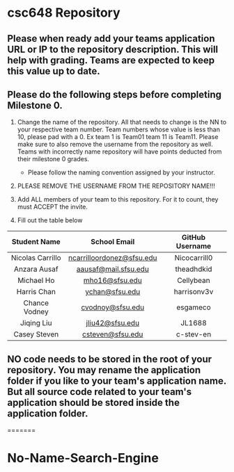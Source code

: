 # csc648 Repository

## Please when ready add your teams application URL or IP to the repository description. This will help with grading. Teams are expected to keep this value up to date.

## Please do the following steps before completing Milestone 0.

1. Change the name of the repository. All that needs to change is the NN to your respective team number. Team numbers whose value is less than 10, please pad with a 0. Ex team 1 is Team01 team 11 is Team11. Please make sure to also remove the username from the repository as well. Teams with incorrectly name repository will have points deducted from their milestone 0 grades.

   - Please follow the naming convention assigned by your instructor.

1. PLEASE REMOVE THE USERNAME FROM THE REPOSITORY NAME!!!

1. Add ALL members of your team to this repository. For it to count, they must ACCEPT the invite.

1. Fill out the table below

|   Student Name   |       School Email        | GitHub Username |
| :--------------: | :-----------------------: | :-------------: |
| Nicolas Carrillo | ncarrilloordonez@sfsu.edu |  Nicocarrill0   |
|   Anzara Ausaf   |   aausaf@mail.sfsu.edu    |   theadhdkid    |
|    Michael Ho    |      mho16@sfsu.edu       |    Cellybean    |
|   Harris Chan    |      ychan@sfsu.edu       |   harrisonv3v   |
|  Chance Vodney   |     cvodnoy@sfsu.edu      |    esgameco     |
|    Jiqing Liu    |      jliu42@sfsu.edu      |     JL1688      |
|   Casey Steven   |     csteven@sfsu.edu      |    c-stev-en    |

## NO code needs to be stored in the root of your repository. You may rename the application folder if you like to your team's application name. But all source code related to your team's application should be stored inside the application folder.
=======
# No-Name-Search-Engine

